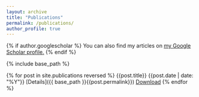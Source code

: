 ```yaml
---
layout: archive
title: "Publications"
permalink: /publications/
author_profile: true
---
```


{% if author.googlescholar %}
  You can also find my articles on <u><a href="{{author.googlescholar}}">my Google Scholar profile</a>.</u>
{% endif %}

{% include base_path %}



{% for post in site.publications reversed %}
  {{post.title}}
  {{post.date | date: "%Y"}}
  [Details]({{ base_path }}{{post.permalink}})
  [Download]({{post.paperurl}})
{% endfor %}

